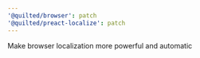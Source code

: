 ```yaml
---
'@quilted/browser': patch
'@quilted/preact-localize': patch
---
```


Make browser localization more powerful and automatic

